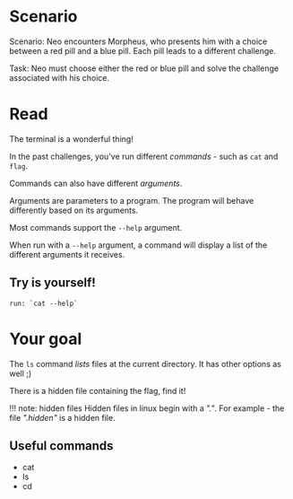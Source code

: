 # Scenario

Scenario: Neo encounters Morpheus, who presents him with a choice between a red pill and a blue pill. Each pill leads to a different challenge.

Task: Neo must choose either the red or blue pill and solve the challenge associated with his choice.

# Read
The terminal is a wonderful thing!

In the past challenges, you've run different *commands* - such as `cat` and `flag`.

Commands can also have different *arguments*.

Arguments are parameters to a program. The program will behave differently based on its arguments.

Most commands support the `--help` argument.

When run with a `--help` argument, a command will display a list of the different arguments it receives.

## Try is yourself!
    run: `cat --help`


# Your goal
The `ls` command *lists* files at the current directory. It has other options as well ;)

There is a hidden file containing the flag, find it!

!!! note: hidden files
    Hidden files in linux begin with a *"."*. For example - the file *".hidden"* is a hidden file.
    

## Useful commands
* cat
* ls
* cd
